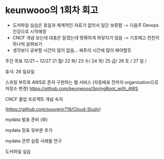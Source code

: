 # keunwooo의 1회차 회고

- 도커파일 실습은 휴일과 체계적인 자료가 없어서 일단 보류함 -> 다음주 Devops 인강으로 시작예정
- CNCF 개념 보는데 대충은 알겠는데 명확하게 와닿지가 않음 -> 기초떼고 천천히 하나씩 살펴보기
- 생각보다 공부할 시간이 많이 없음... 짜투리 시간에 많이 봐야할듯

주간 목표
12/21 ~ 12/27
21 월/ 22 화/ 23 수/ 24 목/ 25 금/ 26 토 / 27 일 /

휴식: 26 일요일

스프링 부트와 AWS로 혼자 구현하는 웹 서비스 (자동배포 전까지 organization으로 저장소 변경) https://github.com/keunwooo/SpringBoot_with_AWS

CNCF 졸업 프로젝트 개념 숙지

(https://github.com/souvenir718/Cloud-Study)

mydata 발표 준비 (화)

mydata 장표 뒷부분 추가

mydata 관련 실증 사례들 연구

도커파일 실습


